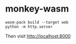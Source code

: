 # monkey-wasm

``` shell
wasm-pack build --target web
python -m http.server
```

Then visit [http://localhost:8000](http://localhost:8000)
